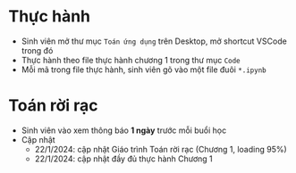 # Thực hành
* Sinh viên mở thư mục `Toán ứng dụng` trên Desktop, mở shortcut VSCode trong đó
* Thực hành theo file thực hành chương 1 trong thư mục `Code`
* Mỗi mã trong file thực hành, sinh viên gõ vào một file đuôi `*.ipynb`

# Toán rời rạc
* Sinh viên vào xem thông báo **1 ngày** trước mỗi buổi học
* Cập nhật
  + 22/1/2024: cập nhật Giáo trình Toán rời rạc (Chương 1, loading 95%)
  + 22/1/2024: cập nhật đầy đủ thực hành Chương 1
